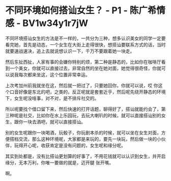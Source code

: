 # 不同环境如何搭讪女生？ - P1 - 陈广希情感 - BV1w34y1r7jW

不同环境搭讪女生的方法是不一样的，一共分为三种，想多认识美女的同学一定要看完她，首先是动态，一个女生在大街上走得很快，想搭讪要联系方式的话，当时就要速战速决，追上去就说想认识一下，千万不要跟着她一块走。

然后东扯西扯，人家有事的会嫌你特别的烦，第二种是静态的，比如你在咖啡厅看到一个美女，你就可以直接过去，非常自然的坐在她对面，她觉得很奇怪，你就可以说我每次都来坐这，这个位置非常幸运。

上次考加州前我就坐在这，然后就一把过了，只要她回你，你就可以说，哎 你这个口音好像是东北的吧，之类的，反正呢就是套套近乎，然后呢先绕开静态的环境下，女生呢没啥事，对不对，是不排斥社交的。

所以呢要找个借口留下来，然后快速的打开话题，聊得好了，搭讪就能约会了，第三种呢是社交，比如你在水上乐园玩，去玩大喇叭的时候，就可以直接搭讪别的女生，跟你一块去酒吧，就可以直接搭讪。

别的女生呢跟你一块喝酒，玩骰子，你玩剧本杀的时候，就可以坐在女生对面，方便搭档交流，那么这种环境呢，大家都是来玩的，要先一块玩，然后做一块的小伙伴，玩得开心呢，收获肯定是没有问题的，女生呢和缘分呢。

其实到处都是，没有比搭讪更划算的好事了，不用花钱就可以认识到女生，并开启缘分，无本万利，你唯一要做的就是，迈开腿 张开嘴。

啊。